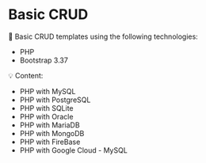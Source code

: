 # Basic CRUD 

:low_brightness: Basic CRUD templates using the following technologies:
+ PHP
+ Bootstrap 3.37

:bulb: Content:
+ PHP with MySQL
+ PHP with PostgreSQL
+ PHP with SQLite
+ PHP with Oracle
+ PHP with MariaDB
+ PHP with MongoDB
+ PHP with FireBase
+ PHP with Google Cloud - MySQL
